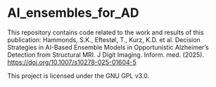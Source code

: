 # AI_ensembles_for_AD

This repository contains code related to the work and results of this publication:
Hammonds, S.K., Eftestøl, T., Kurz, K.D. et al. Decision Strategies in AI-Based Ensemble Models in Opportunistic Alzheimer’s Detection from Structural MRI. J Digit Imaging. Inform. med. (2025). https://doi.org/10.1007/s10278-025-01604-5

This project is licensed under the GNU GPL v3.0.
